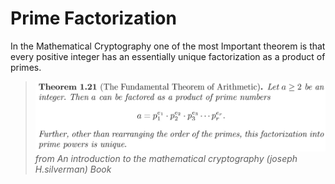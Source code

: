 # Prime Factorization
In the Mathematical Cryptography one of the most Important theorem is that every positive integer has an essentially unique factorization as a product of primes.
>![](theorem1.21.JPG)
*from An introduction to the mathematical cryptography (joseph H.silverman) Book*
